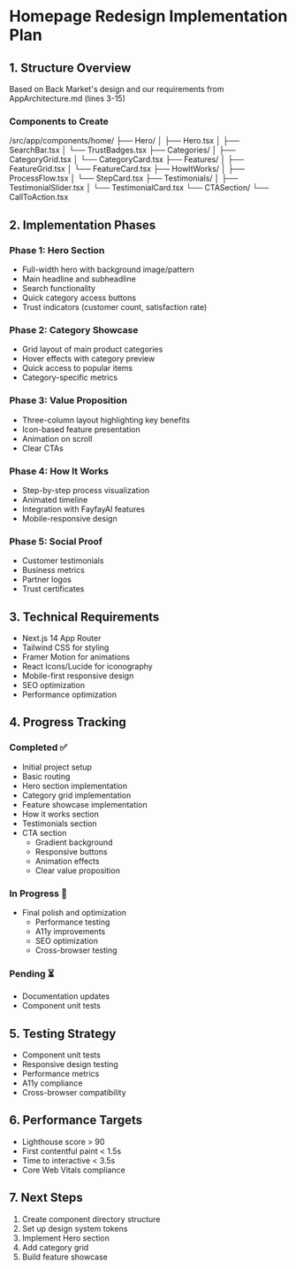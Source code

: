 # Homepage Redesign Implementation Plan

## 1. Structure Overview
Based on Back Market's design and our requirements from AppArchitecture.md (lines 3-15)

### Components to Create
/src/app/components/home/
├── Hero/
│   ├── Hero.tsx
│   ├── SearchBar.tsx
│   └── TrustBadges.tsx
├── Categories/
│   ├── CategoryGrid.tsx
│   └── CategoryCard.tsx
├── Features/
│   ├── FeatureGrid.tsx
│   └── FeatureCard.tsx
├── HowItWorks/
│   ├── ProcessFlow.tsx
│   └── StepCard.tsx
├── Testimonials/
│   ├── TestimonialSlider.tsx
│   └── TestimonialCard.tsx
└── CTASection/
    └── CallToAction.tsx

## 2. Implementation Phases

### Phase 1: Hero Section
- Full-width hero with background image/pattern
- Main headline and subheadline
- Search functionality
- Quick category access buttons
- Trust indicators (customer count, satisfaction rate)

### Phase 2: Category Showcase
- Grid layout of main product categories
- Hover effects with category preview
- Quick access to popular items
- Category-specific metrics

### Phase 3: Value Proposition
- Three-column layout highlighting key benefits
- Icon-based feature presentation
- Animation on scroll
- Clear CTAs

### Phase 4: How It Works
- Step-by-step process visualization
- Animated timeline
- Integration with FayfayAI features
- Mobile-responsive design

### Phase 5: Social Proof
- Customer testimonials
- Business metrics
- Partner logos
- Trust certificates

## 3. Technical Requirements
- Next.js 14 App Router
- Tailwind CSS for styling
- Framer Motion for animations
- React Icons/Lucide for iconography
- Mobile-first responsive design
- SEO optimization
- Performance optimization

## 4. Progress Tracking
### Completed ✅
- Initial project setup
- Basic routing
- Hero section implementation
- Category grid implementation
- Feature showcase implementation
- How it works section
- Testimonials section
- CTA section
  - Gradient background
  - Responsive buttons
  - Animation effects
  - Clear value proposition

### In Progress 🔄
- Final polish and optimization
  - Performance testing
  - A11y improvements
  - SEO optimization
  - Cross-browser testing

### Pending ⏳
- Documentation updates
- Component unit tests

## 5. Testing Strategy
- Component unit tests
- Responsive design testing
- Performance metrics
- A11y compliance
- Cross-browser compatibility

## 6. Performance Targets
- Lighthouse score > 90
- First contentful paint < 1.5s
- Time to interactive < 3.5s
- Core Web Vitals compliance

## 7. Next Steps
1. Create component directory structure
2. Set up design system tokens
3. Implement Hero section
4. Add category grid
5. Build feature showcase
